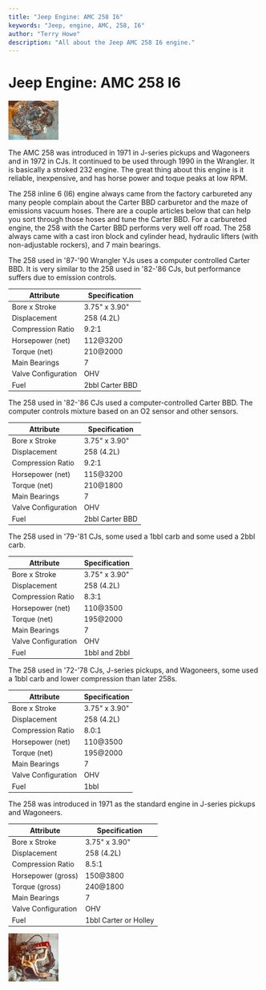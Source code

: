 ```yaml
---
title: "Jeep Engine: AMC 258 I6"
keywords: "Jeep, engine, AMC, 258, I6"
author: "Terry Howe"
description: "All about the Jeep AMC 258 I6 engine."
---
```

# Jeep Engine: AMC 258 I6

[![258 I6](../../img/engine/258_.jpg)](../../img/engine/258.jpg) 

The AMC 258 was introduced in 1971 in J-series pickups and Wagoneers and in 1972 in CJs. It continued to be used through 1990 in the Wrangler. It is basically a stroked 232 engine. The great thing about this engine is it reliable, inexpensive, and has horse power and toque peaks at low RPM.

The 258 inline 6 (I6) engine always came from the factory carbureted any many people complain about the Carter BBD carburetor and the maze of emissions vacuum hoses. There are a couple articles below that can help you sort through those hoses and tune the Carter BBD. For a carbureted engine, the 258 with the Carter BBD performs very well off road. The 258 always came with a cast iron block and cylinder head, hydraulic lifters (with non-adjustable rockers), and 7 main bearings.

The 258 used in '87-'90 Wrangler YJs uses a computer controlled Carter BBD. It is very similar to the 258 used in '82-'86 CJs, but performance suffers due to emission controls. 

| Attribute | Specification |
|------------|---|
| Bore x Stroke | 3.75" x 3.90" |
| Displacement | 258 (4.2L) |
| Compression Ratio | 9.2:1 |
| Horsepower (net) | 112@3200 |
| Torque (net) | 210@2000 |
| Main Bearings | 7 |
| Valve Configuration | OHV |
| Fuel | 2bbl Carter BBD |

The 258 used in '82-'86 CJs used a computer-controlled Carter BBD. The computer controls mixture based on an O2 sensor and other sensors. 

| Attribute | Specification |
|------------|---|
| Bore x Stroke | 3.75" x 3.90" |
| Displacement | 258 (4.2L) |
| Compression Ratio | 9.2:1 |
| Horsepower (net) | 115@3200 |
| Torque (net) | 210@1800 |
| Main Bearings | 7 |
| Valve Configuration | OHV |
| Fuel | 2bbl Carter BBD |

The 258 used in '79-'81 CJs, some used a 1bbl carb and some used a 2bbl carb. 

| Attribute | Specification |
|------------|---|
| Bore x Stroke | 3.75" x 3.90" |
| Displacement | 258 (4.2L) |
| Compression Ratio | 8.3:1 |
| Horsepower (net) | 110@3500 |
| Torque (net) | 195@2000 |
| Main Bearings | 7 |
| Valve Configuration | OHV |
| Fuel | 1bbl and 2bbl |

The 258 used in '72-'78 CJs, J-series pickups, and Wagoneers, some used a 1bbl carb and lower compression than later 258s.

| Attribute | Specification |
|------------|---|
| Bore x Stroke | 3.75" x 3.90" |
| Displacement | 258 (4.2L) |
| Compression Ratio | 8.0:1 |
| Horsepower (net) | 110@3500 |
| Torque (net) | 195@2000 |
| Main Bearings | 7 |
| Valve Configuration | OHV |
| Fuel | 1bbl |

The 258 was introduced in 1971 as the standard engine in J-series pickups and Wagoneers.

| Attribute | Specification |
|------------|---|
| Bore x Stroke | 3.75" x 3.90" |
| Displacement | 258 (4.2L) |
| Compression Ratio | 8.5:1 |
| Horsepower (gross) | 150@3800 |
| Torque (gross) | 240@1800 |
| Main Bearings | 7 |
| Valve Configuration | OHV |
| Fuel | 1bbl Carter or Holley |

[![258 I6 side](../../img/engine/258m_.jpg)](../../img/engine/258m.jpg)